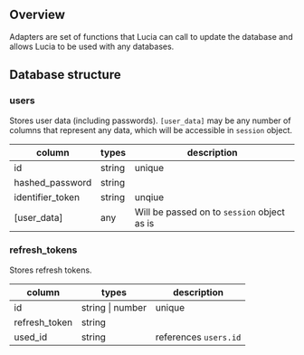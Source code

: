 ## Overview

Adapters are set of functions that Lucia can call to update the database and allows Lucia to be used with any databases.

## Database structure

### users

Stores user data (including passwords). `[user_data]` may be any number of columns that represent any data, which will be accessible in `session` object.

| column           | types  | description                                 |
| ---------------- | ------ | ------------------------------------------- |
| id               | string | unique                                      |
| hashed_password  | string |                                             |
| identifier_token | string | unqiue                                      |
| [user_data]      | any    | Will be passed on to `session` object as is |

### refresh_tokens

Stores refresh tokens.

| column        | types            | description           |
| ------------- | ---------------- | --------------------- |
| id            | string \| number | unique                |
| refresh_token | string           |                       |
| used_id       | string           | references `users.id` |

